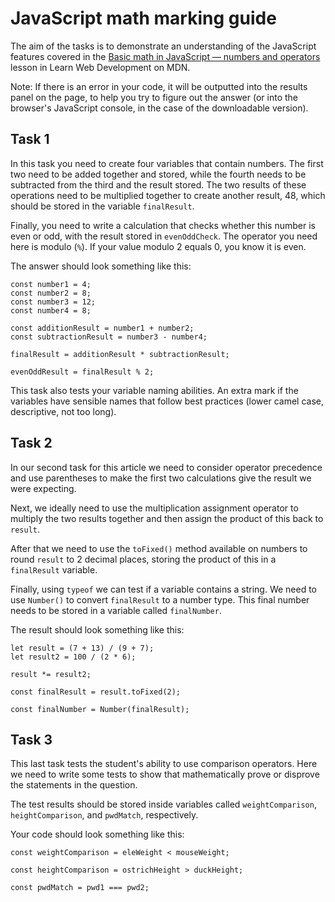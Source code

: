 # JavaScript math marking guide

The aim of the tasks is to demonstrate an understanding of the JavaScript features covered in the [Basic math in JavaScript — numbers and operators](https://developer.mozilla.org/en-US/docs/Learn/JavaScript/First_steps/Math) lesson in Learn Web Development on MDN.

Note: If there is an error in your code, it will be outputted into the results panel on the page, to help you try to figure out the answer (or into the browser's JavaScript console, in the case of the downloadable version).

## Task 1

In this task you need to create four variables that contain numbers. The first two need to be added together and stored, while the fourth needs to be subtracted from the third and the result stored. The two results of these operations need to be multiplied together to create another result, 48, which should be stored in the variable `finalResult`.

Finally, you need to write a calculation that checks whether this number is even or odd, with the result stored in `evenOddCheck`. The operator you need here is modulo (`%`). If your value modulo 2 equals 0, you know it is even.

The answer should look something like this:

```
const number1 = 4;
const number2 = 8;
const number3 = 12;
const number4 = 8;

const additionResult = number1 + number2;
const subtractionResult = number3 - number4;

finalResult = additionResult * subtractionResult;

evenOddResult = finalResult % 2;
```

This task also tests your variable naming abilities. An extra mark if the variables have sensible names that follow best practices (lower camel case, descriptive, not too long).



## Task 2

In our second task for this article we need to consider operator precedence and use parentheses to make the first two calculations give the result we were expecting.

Next, we ideally need to use the multiplication assignment operator to multiply the two results together and then assign the product of this back to `result`.

After that we need to use the `toFixed()` method available on numbers to round `result` to 2 decimal places, storing the product of this in a `finalResult` variable.

Finally, using `typeof` we can test if a variable contains a string. We need to use `Number()` to convert `finalResult` to a number type. This final number needs to be stored in a variable called `finalNumber`.

The result should look something like this:

```
let result = (7 + 13) / (9 + 7);
let result2 = 100 / (2 * 6);

result *= result2;

const finalResult = result.toFixed(2);

const finalNumber = Number(finalResult);
```

## Task 3

This last task tests the student's ability to use comparison operators. Here we need to write some tests to show that mathematically prove or disprove the statements in the question.

The test results should be stored inside variables called `weightComparison`, `heightComparison`, and `pwdMatch`, respectively.

Your code should look something like this:

```
const weightComparison = eleWeight < mouseWeight;

const heightComparison = ostrichHeight > duckHeight;

const pwdMatch = pwd1 === pwd2;
```

